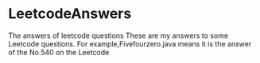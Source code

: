 # LeetcodeAnswers
The answers of leetcode questions
These are my answers to some Leetcode questions.
For example,Fivefourzero.java means it is the answer of the No.540 on the Leetcode
